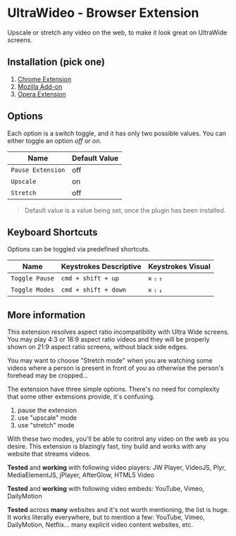 # UltraWideo - Browser Extension

Upscale or stretch any video on the web, to make it look great on UltraWide screens.


## Installation (pick one)

1. [Chrome Extension](https://chrome.google.com/webstore/detail/ultrawideo/bfbnagnphiehemkdgmmficmjfddgfhpl)
2. [Mozilla Add-on](https://addons.mozilla.org/en-US/firefox/addon/ultrawideo/)
3. [Opera Extension](https://addons.opera.com/en/extensions/details/ultrawideo/)


## Options

Each option is a switch toggle, and it has only two possible values. 
You can either toggle an option _off_ or _on_.

| Name              | Default Value |
| ----------------- | ------------- |
| `Pause Extension` | off           |
| `Upscale`         | on            |
| `Stretch`         | off           |

> Default value is a value being set, once the plugin has been installed.


## Keyboard Shortcuts

Options can be toggled via predefined shortcuts.

| Name           | Keystrokes Descriptive | Keystrokes Visual                                        |
| -------------- | ---------------------- | -------------------------------------------------------- |
| `Toggle Pause` | `cmd + shift + up`     | <kbd>&#8984;</kbd> <kbd>&#8679;</kbd> <kbd>&#8593;</kbd> |
| `Toggle Modes` | `cmd + shift + down`   | <kbd>&#8984;</kbd> <kbd>&#8679;</kbd> <kbd>&#8595;</kbd> |


## More information

This extension resolves aspect ratio incompatibility with Ultra Wide screens.
You may play 4:3 or 16:9 aspect ratio videos and they will be properly shown on 21:9 aspect ratio screens, without black side edges.

You may want to choose "Stretch mode" when you are watching some videos where a person is present in front of you as otherwise the person's forehead may be cropped...

The extension have three simple options. There's no need for complexity that some other extensions provide, it's confusing.

1. pause the extension
2. use "upscale" mode
3. use "stretch" mode

With these two modes, you'll be able to control any video on the web as you desire.
This extension is blazingly fast, tiny build and works with any website that streams videos.

**Tested** and **working** with following video players:
JW Player, VideoJS, Plyr, MediaElementJS, jPlayer, AfterGlow, HTML5 Video

**Tested** and **working** with following video embeds:
YouTube, Vimeo, DailyMotion

**Tested** across **many** websites and it's not worth mentioning, the list is huge. It works literally everywhere, but to mention a few:
YouTube, Vimeo, DailyMotion, Netflix... many explicit video content websites, etc.
